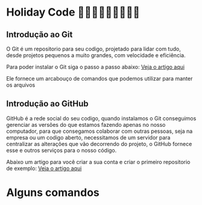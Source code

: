 # Holiday Code 🥳🎉💃🕺👯👯‍♂️👯‍♀️
## Introdução ao Git

O Git é um repositorio para seu codigo, projetado para lidar com tudo, desde projetos pequenos a muito grandes, com velocidade e eficiência.

Para poder instalar o Git siga o passo a passo abaixo:
[Veja o artigo aqui](https://alansiqma.substack.com/p/primeiros-passos-git)

Ele fornece um arcabouço de comandos que podemos utilizar para manter os arquivos

## Introdução ao GitHub

GitHub é a rede social do seu codigo, quando instalamos o Git conseguimos gerenciar as versões do que estamos fazendo apenas no nosso computador, para que consegamos colaborar com outras pessoas, seja na empresa ou um codigo aberto, necessitamos de um servidor para centralizar as alterações que vão decorrendo do projeto, o GitHub fornece esse e outros serviços para o nosso código. 

Abaixo um artigo para você criar a sua conta e criar o primeiro repositorio de exemplo:
[Veja o artigo aqui](https://alansiqma.substack.com/p/primeiros-passos-github)

# Alguns comandos 
